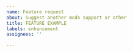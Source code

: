 ```yaml
---
name: Feature request
about: Suggest another mods support or other
title: FEATURE EXAMPLE
labels: enhancement
assignees: ''

---
```




